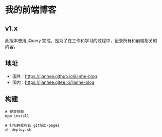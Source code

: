 # 我的前端博客

## v1.x

此版本使用 jQuery 完成，是为了在工作和学习的过程中，记录所有和前端相关的内容。

## 地址

- 国外：https://jianhee.github.io/jianhe-blog
- 国内：https://jianhee.gitee.io/jianhe-blog

## 构建

```shell
# 安装依赖
npm install

# 打包并发布到 github-pages
sh deploy.sh
```
